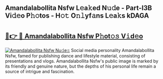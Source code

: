 ## Amandalabollita Nsfw L𝚎a𝚔ed N𝚞𝚍e - Part-I3B Vi𝚍𝚎o P𝚑𝚘tos - H𝚘𝚝 O𝚗𝚕yf𝚊ns L𝚎a𝚔s kDAGA

# <h2><a href="http://kfe14v.oniu.top/?m=Amandalabollita+Nsfw">🔗👉 🔴 Amandalabollita Nsfw P𝚑ot𝚘𝚜 V𝚒d𝚎o</a></h2>

[![Amandalabollita Nsfw Nu𝚍e𝚜](https://i.imgur.com/0qMVB7G.gif)](http://kfe14v.oniu.top/?m=Amandalabollita+Nsfw)
Social media personality Amandalabollita Nsfw, famed for publishing dance and lifestyle material, consisting of presentations and vlogs. Amandalabollita Nsfw's public image is marked by its friendly and genuine nature, but the depths of his personal life remain a source of intrigue and fascination.  
